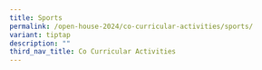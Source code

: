```yaml
---
title: Sports
permalink: /open-house-2024/co-curricular-activities/sports/
variant: tiptap
description: ""
third_nav_title: Co Curricular Activities
---
```

<p></p>